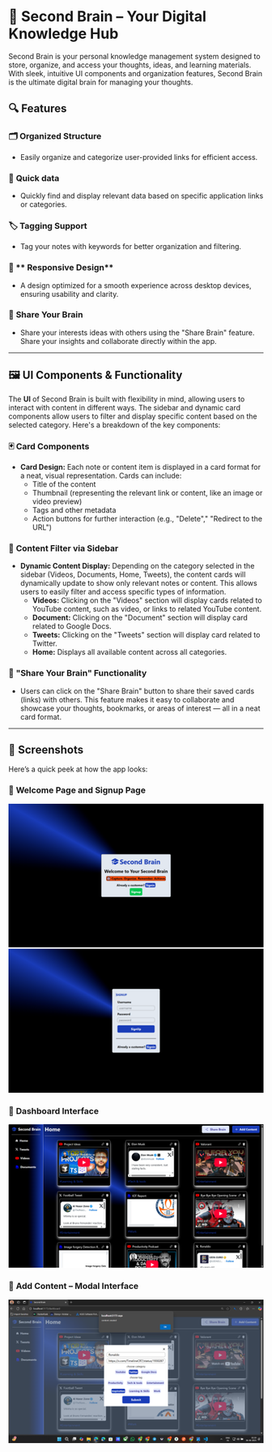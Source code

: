 # 🧠 Second Brain – Your Digital Knowledge Hub

Second Brain is your personal knowledge management system designed to store, organize, and access your thoughts, ideas, and learning materials. 
With sleek, intuitive UI components and organization features, Second Brain is the ultimate digital brain for managing your thoughts.

## 🔍 Features

### 🗂️ **Organized Structure**
- Easily organize and categorize user-provided links for efficient access.

### 🔎 **Quick data**
- Quickly find and display relevant data based on specific application links or categories.

### 🏷️ **Tagging Support**
- Tag your notes with keywords for better organization and filtering. 

### 📱 ** Responsive Design**
- A design optimized for a smooth experience across desktop devices, ensuring usability and clarity.

### 🧠 **Share Your Brain**
- Share your interests ideas with others using the "Share Brain" feature. Share your insights and collaborate directly within the app.

---

## 🖼️ UI Components & Functionality

The **UI** of Second Brain is built with flexibility in mind, allowing users to interact with content in different ways. The sidebar and dynamic card components allow users to filter and display specific content based on the selected category. Here's a breakdown of the key components:

### 🃏 **Card Components**
- **Card Design:** Each note or content item is displayed in a card format for a neat, visual representation. Cards can include:
  - Title of the content
  - Thumbnail (representing the relevant link or content, like an image or video preview)
  - Tags and other metadata
  - Action buttons for further interaction (e.g., "Delete"," "Redirect to the URL")
  
### 🔄 **Content Filter via Sidebar**
- **Dynamic Content Display:** Depending on the category selected in the sidebar (Videos, Documents, Home, Tweets), the content cards will dynamically update to show only relevant notes or content. This allows users to easily filter and access specific types of information.
  - **Videos:** Clicking on the "Videos" section will display cards related to YouTube content, such as video, or links to related YouTube content.
  - **Document:** Clicking on the "Document" section will display card related to Google Docs.
  - **Tweets:** Clicking on the "Tweets" section will display card related to Twitter.
  - **Home:** Displays all available content across all categories.

### 🧩 **"Share Your Brain" Functionality**
- Users can click on the "Share Brain" button to share their saved cards (links) with others. This feature makes it easy to collaborate and showcase your thoughts,
  bookmarks, or areas of interest — all in a neat card format.

---

## 📸 Screenshots

Here’s a quick peek at how the app looks:

### 🧳 **Welcome Page and Signup Page**
![Welcome Page](https://github.com/Theja-Nadimpalli/Second_Brain/blob/main/ScreenShots/WelcomePage.png.png?raw=true)
![Signup Page](https://github.com/Theja-Nadimpalli/Second_Brain/blob/main/ScreenShots/SignUp.png.png?raw=true)

### 🧠 **Dashboard Interface**
![Dashboard Interface](https://github.com/Theja-Nadimpalli/Second_Brain/blob/main/ScreenShots/Dashboard.png.png?raw=true)

### 🧳 **Add Content – Modal Interface**
![Add New Card – Modal Interface](https://github.com/Theja-Nadimpalli/Second_Brain/blob/main/ScreenShots/AddContent.png.png?raw=true)
